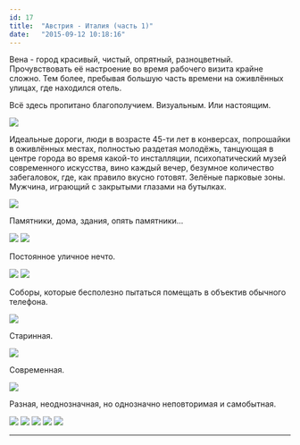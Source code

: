```yaml
---
id: 17
title:  "Австрия - Италия (часть 1)"
date:   "2015-09-12 10:18:16"
---
```


Вена - город красивый, чистый, опрятный, разноцветный.
Прочувствовать её настроение во время рабочего визита крайне сложно.
Тем более, пребывая большую часть времени на оживлённых улицах, где находился отель.

Всё здесь пропитано благополучием. Визуальным. Или настоящим.

<img src="{{ site.url }}/_site/assets/austria-italy/1.jpg">

Идеальные дороги, люди в возрасте 45-ти лет в конверсах, попрошайки в оживлённых местах, 
полностью раздетая молодёжь, танцующая в центре города во время какой-то инсталляции, психопатический музей
современного искусства, вино каждый вечер, безумное количество забегаловок, 
где, как правило вкусно готовят. Зелёные парковые зоны. Мужчина, играющий с закрытыми глазами на бутылках.

<img src="{{ site.url }}/_site/assets/austria-italy/2.jpg">

Памятники, дома, здания, опять памятники...

<img src="{{ site.url }}/_site/assets/austria-italy/3.jpg">

<img src="{{ site.url }}/_site/assets/austria-italy/4.jpg">

Постоянное уличное нечто.

<img src="{{ site.url }}/_site/assets/austria-italy/5.jpg">

<img src="{{ site.url }}/_site/assets/austria-italy/6.jpg">

Соборы, которые бесполезно пытаться помещать в объектив обычного телефона.

<img src="{{ site.url }}/_site/assets/austria-italy/7.jpg">

Старинная.

<img src="{{ site.url }}/_site/assets/austria-italy/8.jpg">

Современная.

<img src="{{ site.url }}/_site/assets/austria-italy/9.jpg">

Разная, неоднозначная, но однозначно неповторимая и самобытная.

<img src="{{ site.url }}/_site/assets/austria-italy/10.jpg">

<img src="{{ site.url }}/_site/assets/austria-italy/11.jpg">

<img src="{{ site.url }}/_site/assets/austria-italy/12.jpg">

<img src="{{ site.url }}/_site/assets/austria-italy/13.jpg">

<img src="{{ site.url }}/_site/assets/austria-italy/14.jpg">


***
